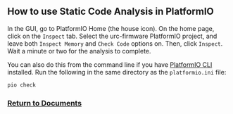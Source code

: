 ## How to use Static Code Analysis in PlatformIO

In the GUI, go to PlatformIO Home (the house icon). On the home page, click on the `Inspect` tab.
Select the urc-firmware PlatformIO project, and leave both `Inspect Memory` and `Check Code` options on. Then, click `Inspect`.
Wait a minute or two for the analysis to complete.

You can also do this from the command line if you have [PlatformIO CLI](../installation/installation.md) installed. Run the following in the same directory as the `platformio.ini` file:

```bash
pio check
```

### [Return to Documents](../README.md)